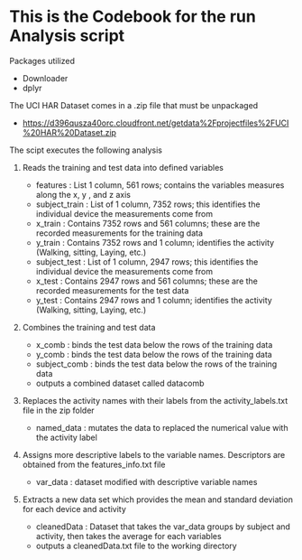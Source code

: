 # This is the Codebook for the run Analysis script

Packages utilized 
  - Downloader
  - dplyr

The UCI HAR Dataset comes in a .zip file that must be unpackaged
  - https://d396qusza40orc.cloudfront.net/getdata%2Fprojectfiles%2FUCI%20HAR%20Dataset.zip  

The scipt executes the following analysis
  1.  Reads the training and test data into defined variables 
      -  features : List 1 column, 561 rows; contains the variables measures along the x, y , and z axis
      -  subject_train : List of 1 column, 7352 rows; this identifies the individual device the measurements come from 
      -  x_train : Contains 7352 rows and 561 columns; these are the recorded measurements for the training data
      -  y_train : Contains 7352 rows and 1 column; identifies the activity (Walking, sitting, Laying, etc.) 
      -  subject_test : List of 1 column, 2947 rows; this identifies the individual device the measurements come from 
      -  x_test : Contains 2947 rows and 561 columns; these are the recorded measurements for the test data
      -  y_test : Contains 2947 rows and 1 column; identifies the activity (Walking, sitting, Laying, etc.)
  
  2. Combines the training and test data
      -  x_comb : binds the test data below the rows of the training data
      -  y_comb : binds the test data below the rows of the training data
      -  subject_comb : binds the test data below the rows of the training data
      -  outputs a combined dataset called datacomb
  
  3. Replaces the activity names with their labels from the activity_labels.txt file in the zip folder
      -  named_data : mutates the data to replaced the numerical value with the activity label
  
  4. Assigns more descriptive labels to the variable names. Descriptors are obtained from the features_info.txt file
      -  var_data : dataset modified with descriptive variable names 
  
  5. Extracts a new data set which provides the mean and standard deviation for each device and activity
      -  cleanedData : Dataset that takes the var_data groups by subject and activity, then takes the average for each variables
      -  outputs a cleanedData.txt file to the working directory


